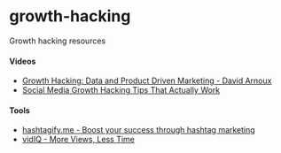 # growth-hacking
Growth hacking resources

#### Videos 

* [Growth Hacking: Data and Product Driven Marketing - David Arnoux](https://www.youtube.com/watch?v=ajccEoAhfmc)
* [Social Media Growth Hacking Tips That Actually Work](https://www.youtube.com/watch?v=eXkwAIhdyoM)

#### Tools 

* [hashtagify.me - Boost your success through hashtag marketing](https://hashtagify.me)
* [vidIQ - More Views, Less Time](https://vidiq.com/)
